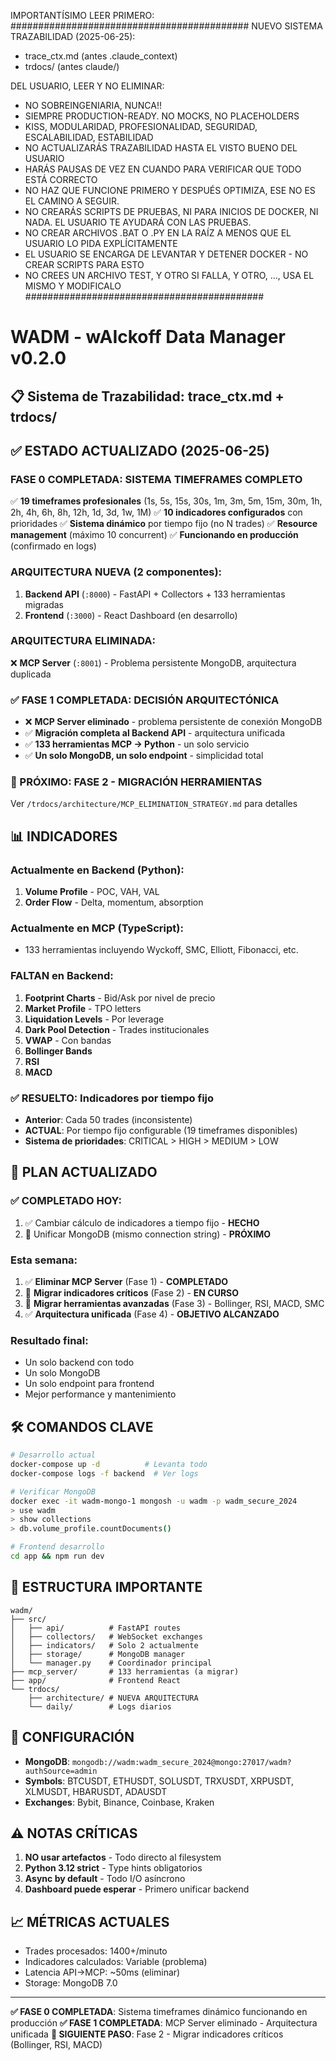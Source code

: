 IMPORTANTÍSIMO LEER PRIMERO:
###########################################
 NUEVO SISTEMA TRAZABILIDAD (2025-06-25):
 - trace_ctx.md (antes .claude_context)
 - trdocs/ (antes claude/)
 
 DEL USUARIO, LEER Y NO ELIMINAR:
 - NO SOBREINGENIARIA, NUNCA!!
 - SIEMPRE PRODUCTION-READY. NO MOCKS, NO PLACEHOLDERS
 - KISS, MODULARIDAD, PROFESIONALIDAD, SEGURIDAD, ESCALABILIDAD, ESTABILIDAD 
 - NO ACTUALIZARÁS TRAZABILIDAD HASTA EL VISTO BUENO DEL USUARIO
 - HARÁS PAUSAS DE VEZ EN CUANDO PARA VERIFICAR QUE TODO ESTÁ CORRECTO
 - NO HAZ QUE FUNCIONE PRIMERO Y DESPUÉS OPTIMIZA, ESE NO ES EL CAMINO A SEGUIR.
 - NO CREARÁS SCRIPTS DE PRUEBAS, NI PARA INICIOS DE DOCKER, NI NADA. EL USUARIO TE AYUDARÁ CON LAS PRUEBAS.
 - NO CREAR ARCHIVOS .BAT O .PY EN LA RAÍZ A MENOS QUE EL USUARIO LO PIDA EXPLÍCITAMENTE
 - EL USUARIO SE ENCARGA DE LEVANTAR Y DETENER DOCKER - NO CREAR SCRIPTS PARA ESTO
 - NO CREES UN ARCHIVO TEST, Y OTRO SI FALLA, Y OTRO, ..., USA EL MISMO Y MODIFICALO
###########################################

# WADM - wAIckoff Data Manager v0.2.0
## 📋 Sistema de Trazabilidad: trace_ctx.md + trdocs/

## ✅ ESTADO ACTUALIZADO (2025-06-25)

### FASE 0 COMPLETADA: **SISTEMA TIMEFRAMES COMPLETO**
✅ **19 timeframes profesionales** (1s, 5s, 15s, 30s, 1m, 3m, 5m, 15m, 30m, 1h, 2h, 4h, 6h, 8h, 12h, 1d, 3d, 1w, 1M)
✅ **10 indicadores configurados** con prioridades
✅ **Sistema dinámico** por tiempo fijo (no N trades)
✅ **Resource management** (máximo 10 concurrent)
✅ **Funcionando en producción** (confirmado en logs)

### ARQUITECTURA NUEVA (2 componentes):
1. **Backend API** (`:8000`) - FastAPI + Collectors + 133 herramientas migradas
2. **Frontend** (`:3000`) - React Dashboard (en desarrollo)

### ARQUITECTURA ELIMINADA:
❌ **MCP Server** (`:8001`) - Problema persistente MongoDB, arquitectura duplicada

### ✅ FASE 1 COMPLETADA: **DECISIÓN ARQUITECTÓNICA**
- ❌ **MCP Server eliminado** - problema persistente de conexión MongoDB
- ✅ **Migración completa al Backend API** - arquitectura unificada
- ✅ **133 herramientas MCP → Python** - un solo servicio
- ✅ **Un solo MongoDB, un solo endpoint** - simplicidad total

### 🚀 PRÓXIMO: FASE 2 - **MIGRACIÓN HERRAMIENTAS**
Ver `/trdocs/architecture/MCP_ELIMINATION_STRATEGY.md` para detalles

## 📊 INDICADORES

### Actualmente en Backend (Python):
1. **Volume Profile** - POC, VAH, VAL
2. **Order Flow** - Delta, momentum, absorption

### Actualmente en MCP (TypeScript):
- 133 herramientas incluyendo Wyckoff, SMC, Elliott, Fibonacci, etc.

### FALTAN en Backend:
1. **Footprint Charts** - Bid/Ask por nivel de precio
2. **Market Profile** - TPO letters
3. **Liquidation Levels** - Por leverage
4. **Dark Pool Detection** - Trades institucionales
5. **VWAP** - Con bandas
6. **Bollinger Bands**
7. **RSI**
8. **MACD**

### ✅ RESUELTO: Indicadores por tiempo fijo
- **Anterior**: Cada 50 trades (inconsistente)
- **ACTUAL**: Por tiempo fijo configurable (19 timeframes disponibles)
- **Sistema de prioridades**: CRITICAL > HIGH > MEDIUM > LOW

## 🎯 PLAN ACTUALIZADO

### ✅ COMPLETADO HOY:
1. ✅ Cambiar cálculo de indicadores a tiempo fijo - **HECHO**
2. 🔄 Unificar MongoDB (mismo connection string) - **PRÓXIMO**

### Esta semana:
1. ✅ **Eliminar MCP Server** (Fase 1) - **COMPLETADO**
2. 🔄 **Migrar indicadores críticos** (Fase 2) - **EN CURSO**
3. 🔄 **Migrar herramientas avanzadas** (Fase 3) - Bollinger, RSI, MACD, SMC
4. ✅ **Arquitectura unificada** (Fase 4) - **OBJETIVO ALCANZADO**

### Resultado final:
- Un solo backend con todo
- Un solo MongoDB
- Un solo endpoint para frontend
- Mejor performance y mantenimiento

## 🛠️ COMANDOS CLAVE

```bash
# Desarrollo actual
docker-compose up -d          # Levanta todo
docker-compose logs -f backend  # Ver logs

# Verificar MongoDB
docker exec -it wadm-mongo-1 mongosh -u wadm -p wadm_secure_2024
> use wadm
> show collections
> db.volume_profile.countDocuments()

# Frontend desarrollo
cd app && npm run dev
```

## 📁 ESTRUCTURA IMPORTANTE

```
wadm/
├── src/
│   ├── api/          # FastAPI routes
│   ├── collectors/   # WebSocket exchanges
│   ├── indicators/   # Solo 2 actualmente
│   ├── storage/      # MongoDB manager
│   └── manager.py    # Coordinador principal
├── mcp_server/       # 133 herramientas (a migrar)
├── app/              # Frontend React
└── trdocs/
    ├── architecture/ # NUEVA ARQUITECTURA
    └── daily/        # Logs diarios
```

## 🔧 CONFIGURACIÓN

- **MongoDB**: `mongodb://wadm:wadm_secure_2024@mongo:27017/wadm?authSource=admin`
- **Symbols**: BTCUSDT, ETHUSDT, SOLUSDT, TRXUSDT, XRPUSDT, XLMUSDT, HBARUSDT, ADAUSDT
- **Exchanges**: Bybit, Binance, Coinbase, Kraken

## ⚠️ NOTAS CRÍTICAS

1. **NO usar artefactos** - Todo directo al filesystem
2. **Python 3.12 strict** - Type hints obligatorios
3. **Async by default** - Todo I/O asíncrono
4. **Dashboard puede esperar** - Primero unificar backend

## 📈 MÉTRICAS ACTUALES

- Trades procesados: 1400+/minuto
- Indicadores calculados: Variable (problema)
- Latencia API→MCP: ~50ms (eliminar)
- Storage: MongoDB 7.0

---

**✅ FASE 0 COMPLETADA**: Sistema timeframes dinámico funcionando en producción
**✅ FASE 1 COMPLETADA**: MCP Server eliminado - Arquitectura unificada
**🔄 SIGUIENTE PASO**: Fase 2 - Migrar indicadores críticos (Bollinger, RSI, MACD)
